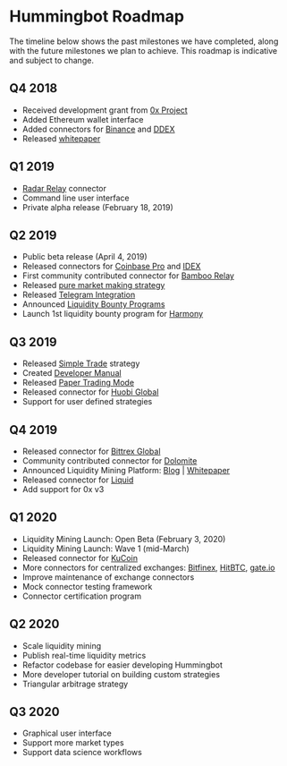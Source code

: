 # Hummingbot Roadmap

The timeline below shows the past milestones we have completed, along with the future milestones we plan to achieve. This roadmap is indicative and subject to change.

## Q4 2018
* Received development grant from [0x Project](https://0x.org)
* Added Ethereum wallet interface
* Added connectors for [Binance](/connectors/binance) and [DDEX](/connectors/ddex)
* Released [whitepaper](https://www.hummingbot.io/whitepaper.pdf)

## Q1 2019
* [Radar Relay](/connectors/radar-relay) connector
* Command line user interface
* Private alpha release (February 18, 2019)

## Q2 2019
* Public beta release (April 4, 2019)
* Released connectors for [Coinbase Pro](/connectors/coinbase) and [IDEX](/connectors/idex)
* First community contributed connector for [Bamboo Relay](https://bamboorelay.com/)
* Released [pure market making strategy](/strategies/pure-market-making)
* Released [Telegram Integration](/utilities/telegram)
* Announced [Liquidity Bounty Programs](https://www.hummingbot.io/liquidity-mining/)
* Launch 1st liquidity bounty program for [Harmony](https://www.hummingbot.io/liquidity-mining/harmony)

## Q3 2019
* Released [Simple Trade](/developers/tutorial/simple-trade) strategy
* Created [Developer Manual](/developers/)
* Released [Paper Trading Mode](/utilities/paper-trade)
* Released connector for [Huobi Global](/connectors/huobi)
* Support for user defined strategies

## Q4 2019
* Released connector for [Bittrex Global](/connectors/bittrex)
* Community contributed connector for [Dolomite](/connectors/dolomite)
* Announced Liquidity Mining Platform: [Blog](https://hummingbot.io/blog/2019-11-liquidity-mining/) | [Whitepaper](https://hummingbot.io/liquidity-mining.pdf)
* Released connector for [Liquid](https://liquid.com/)
* Add support for 0x v3

## Q1 2020
* Liquidity Mining Launch: Open Beta (February 3, 2020)
* Liquidity Mining Launch: Wave 1 (mid-March)
* Released connector for [KuCoin](/connectors/kucoin)
* More connectors for centralized exchanges: [Bitfinex](https://www.bitfinex.com/), [HitBTC](https://hitbtc.com/), [gate.io](https://www.gate.io/)
* Improve maintenance of exchange connectors
* Mock connector testing framework
* Connector certification program

## Q2 2020
* Scale liquidity mining
* Publish real-time liquidity metrics
* Refactor codebase for easier developing Hummingbot
* More developer tutorial on building custom strategies
* Triangular arbitrage strategy

## Q3 2020
* Graphical user interface
* Support more market types
* Support data science workflows